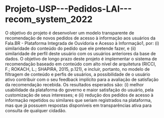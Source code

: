 # Projeto-USP---Pedidos-LAI---recom_system_2022
O objetivo do projeto é desenvolver um modelo transparente de recomendação de novos pedidos de acesso à informação aos usuários da Fala.BR - Plataforma Integrada de Ouvidoria e Acesso à Informação1, por: (i) similaridade do conteúdo do pedido que ele pretende fazer, e (ii) similaridade de perfil deste usuário com os usuários anteriores da base de dados. O objetivo de longo prazo deste projeto é implementar o sistema de recomendação baseado em conteúdo com alto nível de arquitetura (RICCI, F.; ROKACH, L.; SHAPIRA, 2015, p.121), e incluir, portanto, no modelo de filtragem de conteúdo e perfis de usuários, a possibilidade de o usuário ativo contribuir com o seu feedback implícito para a avaliação de satisfação da recomendação recebida. Os resultados esperados são: (i) melhor usabilidade da plataforma do governo e maior satisfação do usuário, pela customização de seus interesses; e (ii) redução dos pedidos de acesso à informação repetidos ou similares que seriam registrados na plataforma, mas que já possuem respostas disponíveis em transparências ativa para consulta de qualquer cidadão.
